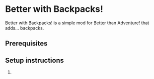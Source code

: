 # Better with Backpacks!

Better with Backpacks! is a simple mod for Better than Adventure! that adds... backpacks.

## Prerequisites

## Setup instructions
   
1. 
